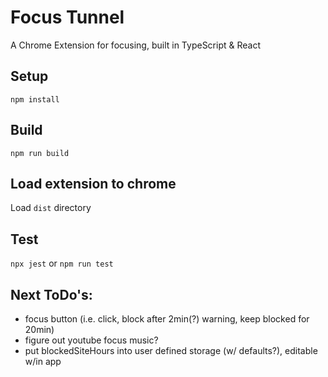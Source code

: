 # Focus Tunnel
A Chrome Extension for focusing, built in TypeScript & React

## Setup
```
npm install
```

## Build
```
npm run build
```

## Load extension to chrome
Load `dist` directory

## Test
`npx jest` or `npm run test`

## Next ToDo's:
 - focus button (i.e. click, block after 2min(?) warning, keep blocked for 20min)
 - figure out youtube focus music?
 - put blockedSiteHours into user defined storage (w/ defaults?), editable w/in app